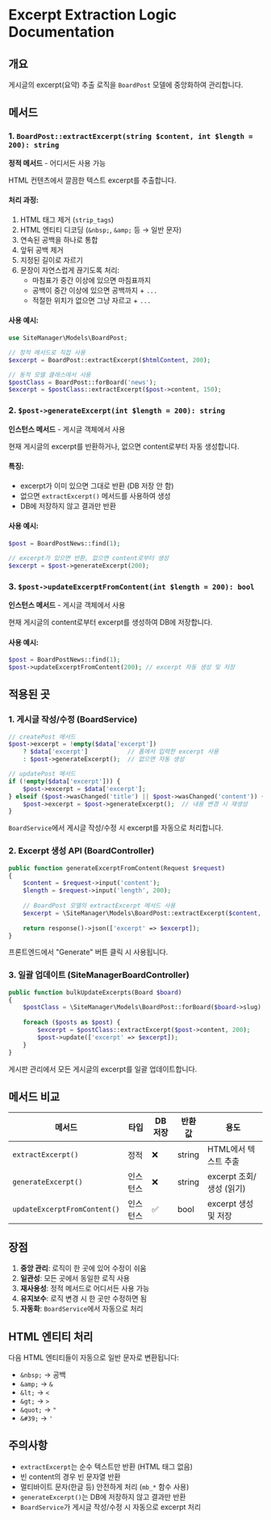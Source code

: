 # Excerpt Extraction Logic Documentation

## 개요
게시글의 excerpt(요약) 추출 로직을 `BoardPost` 모델에 중앙화하여 관리합니다.

## 메서드

### 1. `BoardPost::extractExcerpt(string $content, int $length = 200): string`

**정적 메서드** - 어디서든 사용 가능

HTML 컨텐츠에서 깔끔한 텍스트 excerpt를 추출합니다.

#### 처리 과정:
1. HTML 태그 제거 (`strip_tags`)
2. HTML 엔티티 디코딩 (`&nbsp;`, `&amp;` 등 → 일반 문자)
3. 연속된 공백을 하나로 통합
4. 앞뒤 공백 제거
5. 지정된 길이로 자르기
6. 문장이 자연스럽게 끊기도록 처리:
   - 마침표가 중간 이상에 있으면 마침표까지
   - 공백이 중간 이상에 있으면 공백까지 + `...`
   - 적절한 위치가 없으면 그냥 자르고 + `...`

#### 사용 예시:
```php
use SiteManager\Models\BoardPost;

// 정적 메서드로 직접 사용
$excerpt = BoardPost::extractExcerpt($htmlContent, 200);

// 동적 모델 클래스에서 사용
$postClass = BoardPost::forBoard('news');
$excerpt = $postClass::extractExcerpt($post->content, 150);
```

### 2. `$post->generateExcerpt(int $length = 200): string`

**인스턴스 메서드** - 게시글 객체에서 사용

현재 게시글의 excerpt를 반환하거나, 없으면 content로부터 자동 생성합니다.

#### 특징:
- excerpt가 이미 있으면 그대로 반환 (DB 저장 안 함)
- 없으면 `extractExcerpt()` 메서드를 사용하여 생성
- DB에 저장하지 않고 결과만 반환

#### 사용 예시:
```php
$post = BoardPostNews::find(1);

// excerpt가 있으면 반환, 없으면 content로부터 생성
$excerpt = $post->generateExcerpt(200);
```

### 3. `$post->updateExcerptFromContent(int $length = 200): bool`

**인스턴스 메서드** - 게시글 객체에서 사용

현재 게시글의 content로부터 excerpt를 생성하여 DB에 저장합니다.

#### 사용 예시:
```php
$post = BoardPostNews::find(1);
$post->updateExcerptFromContent(200); // excerpt 자동 생성 및 저장
```

## 적용된 곳

### 1. 게시글 작성/수정 (BoardService)

```php
// createPost 메서드
$post->excerpt = !empty($data['excerpt']) 
    ? $data['excerpt']           // 폼에서 입력한 excerpt 사용
    : $post->generateExcerpt();  // 없으면 자동 생성

// updatePost 메서드
if (!empty($data['excerpt'])) {
    $post->excerpt = $data['excerpt'];
} elseif ($post->wasChanged('title') || $post->wasChanged('content')) {
    $post->excerpt = $post->generateExcerpt();  // 내용 변경 시 재생성
}
```

`BoardService`에서 게시글 작성/수정 시 excerpt를 자동으로 처리합니다.

### 2. Excerpt 생성 API (BoardController)

```php
public function generateExcerptFromContent(Request $request)
{
    $content = $request->input('content');
    $length = $request->input('length', 200);
    
    // BoardPost 모델의 extractExcerpt 메서드 사용
    $excerpt = \SiteManager\Models\BoardPost::extractExcerpt($content, $length);
    
    return response()->json(['excerpt' => $excerpt]);
}
```

프론트엔드에서 "Generate" 버튼 클릭 시 사용됩니다.

### 3. 일괄 업데이트 (SiteManagerBoardController)

```php
public function bulkUpdateExcerpts(Board $board)
{
    $postClass = \SiteManager\Models\BoardPost::forBoard($board->slug);
    
    foreach ($posts as $post) {
        $excerpt = $postClass::extractExcerpt($post->content, 200);
        $post->update(['excerpt' => $excerpt]);
    }
}
```

게시판 관리에서 모든 게시글의 excerpt를 일괄 업데이트합니다.

## 메서드 비교

| 메서드 | 타입 | DB 저장 | 반환값 | 용도 |
|--------|------|---------|--------|------|
| `extractExcerpt()` | 정적 | ❌ | string | HTML에서 텍스트 추출 |
| `generateExcerpt()` | 인스턴스 | ❌ | string | excerpt 조회/생성 (읽기) |
| `updateExcerptFromContent()` | 인스턴스 | ✅ | bool | excerpt 생성 및 저장 |

## 장점

1. **중앙 관리**: 로직이 한 곳에 있어 수정이 쉬움
2. **일관성**: 모든 곳에서 동일한 로직 사용
3. **재사용성**: 정적 메서드로 어디서든 사용 가능
4. **유지보수**: 로직 변경 시 한 곳만 수정하면 됨
5. **자동화**: `BoardService`에서 자동으로 처리

## HTML 엔티티 처리

다음 HTML 엔티티들이 자동으로 일반 문자로 변환됩니다:
- `&nbsp;` → 공백
- `&amp;` → `&`
- `&lt;` → `<`
- `&gt;` → `>`
- `&quot;` → `"`
- `&#39;` → `'`

## 주의사항

- `extractExcerpt`는 순수 텍스트만 반환 (HTML 태그 없음)
- 빈 content의 경우 빈 문자열 반환
- 멀티바이트 문자(한글 등) 안전하게 처리 (`mb_*` 함수 사용)
- `generateExcerpt()`는 DB에 저장하지 않고 결과만 반환
- `BoardService`가 게시글 작성/수정 시 자동으로 excerpt 처리
